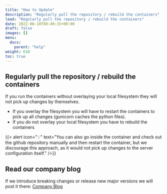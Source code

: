 ```yaml
---
title: "How to Update"
description: "Regularly pull the repository / rebuild the containers"
lead: "Regularly pull the repository / rebuild the containers"
date: 2022-06-18T08:49:15+00:00
draft: false
images: []
menu:
  docs:
    parent: "help"
weight: 610
toc: true
---
```



## Regularly pull the repository / rebuild the containers

If you run the containers without overlaying your local filesystem they will not pick up changes by themselves.

- If you overlay the filesystem you will have to restart the containers to pick up all changes (gunicorn caches the python files).
- If you do not overlay your local filesystem you have to rebuild the containers

{{< alert icon="💡" text="You can also go inside the container and check out the github repository manually and then restart the container, but we discourage this approach, as it would not pick up changes to the server configuration itself." />}}


## Read our company blog

If we introduce breaking changes or release new major versions we will post it there: [Company Blog](https://www.green-coding.org/blog)

